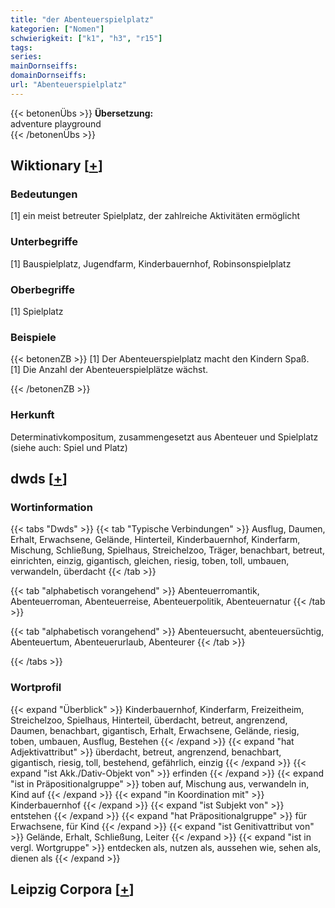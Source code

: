 ```yaml
---
title: "der Abenteuerspielplatz"
kategorien: ["Nomen"]
schwierigkeit: ["k1", "h3", "r15"]
tags:
series:
mainDornseiffs:
domainDornseiffs:
url: "Abenteuerspielplatz"
---
```


{{< betonenÜbs >}}
**Übersetzung:**  
adventure playground  
{{< /betonenÜbs >}}

## Wiktionary [[+](https://de.wiktionary.org/wiki/Abenteuerspielplatz)]

### Bedeutungen
[1] ein meist betreuter Spielplatz, der zahlreiche Aktivitäten ermöglicht  

### Unterbegriffe
[1] Bauspielplatz, Jugendfarm, Kinderbauernhof, Robinsonspielplatz  

### Oberbegriffe
[1] Spielplatz  

### Beispiele
{{< betonenZB >}}
[1] Der Abenteuerspielplatz macht den Kindern Spaß.  
[1] Die Anzahl der Abenteuerspielplätze wächst.  

{{< /betonenZB >}}
### Herkunft
Determinativkompositum, zusammengesetzt aus Abenteuer und Spielplatz (siehe auch: Spiel und Platz)  



## dwds [[+](https://www.dwds.de/wb/Abenteuerspielplatz)]

### Wortinformation
{{< tabs "Dwds" >}}
{{< tab "Typische Verbindungen" >}}
Ausflug, Daumen, Erhalt, Erwachsene, Gelände, Hinterteil, Kinderbauernhof, Kinderfarm, Mischung, Schließung, Spielhaus, Streichelzoo, Träger, benachbart, betreut, einrichten, einzig, gigantisch, gleichen, riesig, toben, toll, umbauen, verwandeln, überdacht
{{< /tab >}}

{{< tab "alphabetisch vorangehend" >}}
Abenteuerromantik, Abenteuerroman, Abenteuerreise, Abenteuerpolitik, Abenteuernatur
{{< /tab >}}

{{< tab "alphabetisch vorangehend" >}}
Abenteuersucht, abenteuersüchtig, Abenteuertum, Abenteuerurlaub, Abenteurer
{{< /tab >}}

{{< /tabs >}}

### Wortprofil
{{< expand "Überblick" >}} Kinderbauernhof, Kinderfarm, Freizeitheim, Streichelzoo, Spielhaus, Hinterteil, überdacht, betreut, angrenzend, Daumen, benachbart, gigantisch, Erhalt, Erwachsene, Gelände, riesig, toben, umbauen, Ausflug, Bestehen {{< /expand >}}
{{< expand "hat Adjektivattribut" >}} überdacht, betreut, angrenzend, benachbart, gigantisch, riesig, toll, bestehend, gefährlich, einzig {{< /expand >}}
{{< expand "ist Akk./Dativ-Objekt von" >}} erfinden {{< /expand >}}
{{< expand "ist in Präpositionalgruppe" >}} toben auf, Mischung aus, verwandeln in, Kind auf {{< /expand >}}
{{< expand "in Koordination mit" >}} Kinderbauernhof {{< /expand >}}
{{< expand "ist Subjekt von" >}} entstehen {{< /expand >}}
{{< expand "hat Präpositionalgruppe" >}} für Erwachsene, für Kind {{< /expand >}}
{{< expand "ist Genitivattribut von" >}} Gelände, Erhalt, Schließung, Leiter {{< /expand >}}
{{< expand "ist in vergl. Wortgruppe" >}} entdecken als, nutzen als, aussehen wie, sehen als, dienen als {{< /expand >}}

## Leipzig Corpora [[+](https://corpora.uni-leipzig.de/en/res?word=Abenteuerspielplatz&corpusId=deu_newscrawl-public_2018)]

